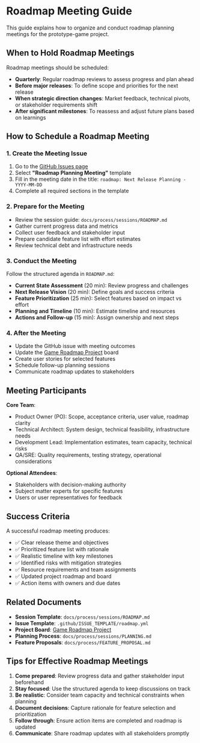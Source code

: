 # Roadmap Meeting Guide

This guide explains how to organize and conduct roadmap planning meetings for the prototype-game project.

## When to Hold Roadmap Meetings

Roadmap meetings should be scheduled:
- **Quarterly**: Regular roadmap reviews to assess progress and plan ahead
- **Before major releases**: To define scope and priorities for the next release
- **When strategic direction changes**: Market feedback, technical pivots, or stakeholder requirements shift
- **After significant milestones**: To reassess and adjust future plans based on learnings

## How to Schedule a Roadmap Meeting

### 1. Create the Meeting Issue
1. Go to the [GitHub Issues page](https://github.com/AstroSteveo/prototype-game/issues/new/choose)
2. Select **"Roadmap Planning Meeting"** template
3. Fill in the meeting date in the title: `roadmap: Next Release Planning - YYYY-MM-DD`
4. Complete all required sections in the template

### 2. Prepare for the Meeting
- Review the session guide: `docs/process/sessions/ROADMAP.md`
- Gather current progress data and metrics
- Collect user feedback and stakeholder input
- Prepare candidate feature list with effort estimates
- Review technical debt and infrastructure needs

### 3. Conduct the Meeting
Follow the structured agenda in `ROADMAP.md`:
- **Current State Assessment** (20 min): Review progress and challenges
- **Next Release Vision** (20 min): Define goals and success criteria
- **Feature Prioritization** (25 min): Select features based on impact vs effort
- **Planning and Timeline** (10 min): Estimate timeline and resources
- **Actions and Follow-up** (15 min): Assign ownership and next steps

### 4. After the Meeting
- Update the GitHub issue with meeting outcomes
- Update the [Game Roadmap Project](https://github.com/users/AstroSteveo/projects/2) board
- Create user stories for selected features
- Schedule follow-up planning sessions
- Communicate roadmap updates to stakeholders

## Meeting Participants

**Core Team**:
- Product Owner (PO): Scope, acceptance criteria, user value, roadmap clarity
- Technical Architect: System design, technical feasibility, infrastructure needs
- Development Lead: Implementation estimates, team capacity, technical risks
- QA/SRE: Quality requirements, testing strategy, operational considerations

**Optional Attendees**:
- Stakeholders with decision-making authority
- Subject matter experts for specific features
- Users or user representatives for feedback

## Success Criteria

A successful roadmap meeting produces:
- ✅ Clear release theme and objectives
- ✅ Prioritized feature list with rationale
- ✅ Realistic timeline with key milestones
- ✅ Identified risks with mitigation strategies
- ✅ Resource requirements and team assignments
- ✅ Updated project roadmap and board
- ✅ Action items with owners and due dates

## Related Documents

- **Session Template**: `docs/process/sessions/ROADMAP.md`
- **Issue Template**: `.github/ISSUE_TEMPLATE/roadmap.yml`
- **Project Board**: [Game Roadmap Project](https://github.com/users/AstroSteveo/projects/2)
- **Planning Process**: `docs/process/sessions/PLANNING.md`
- **Feature Proposals**: `docs/process/FEATURE_PROPOSAL.md`

## Tips for Effective Roadmap Meetings

1. **Come prepared**: Review progress data and gather stakeholder input beforehand
2. **Stay focused**: Use the structured agenda to keep discussions on track
3. **Be realistic**: Consider team capacity and technical constraints when planning
4. **Document decisions**: Capture rationale for feature selection and prioritization
5. **Follow through**: Ensure action items are completed and roadmap is updated
6. **Communicate**: Share roadmap updates with all stakeholders promptly